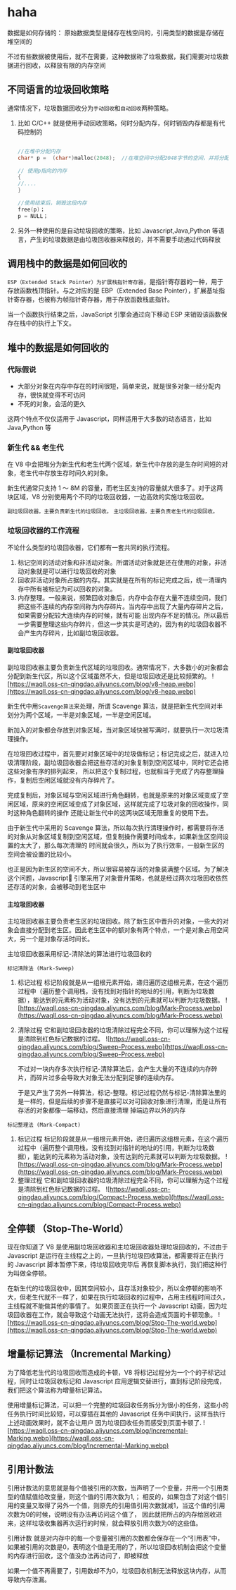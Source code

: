# haha

数据是如何存储的： 原始数据类型是储存在栈空间的，引用类型的数据是存储在堆空间的

不过有些数据被使用后，就不在需要，这种数据称了垃圾数据，我们需要对垃圾数据进行回收，以释放有限的内存空间

## 不同语言的垃圾回收策略

通常情况下，垃圾数据回收分为`手动回收`和`自动回收`两种策略。

1. 比如 C/C++ 就是使用手动回收策略，何时分配内存，何时销毁内存都是有代码控制的

   ```C

   //在堆中分配内存
   char* p =  (char*)malloc(2048);  //在堆空间中分配2048字节的空间，并将分配后的引用地址保存到p中

   // 使用p指向的内存
   {
   //....
   }

   //使用结束后，销毁这段内存
   free(p)；
   p = NULL；

   ```

2. 另外一种使用的是自动垃圾回收的策略，比如 Javascript,Java,Python 等语言，产生的垃圾数据是由垃圾回收器来释放的，并不需要手动通过代码释放

## 调用栈中的数据是如何回收的

`ESP（Extended Stack Pointer）为扩展栈指针寄存器`，是指针寄存器的一种，用于存放函数栈顶指针。与之对应的是 EBP（Extended Base Pointer），扩展基址指针寄存器，也被称为帧指针寄存器，用于存放函数栈底指针。

当一个函数执行结束之后，JavaScript 引擎会通过向下移动 ESP 来销毁该函数保存在栈中的执行上下文。

## 堆中的数据是如何回收的

### 代际假说

- 大部分对象在内存中存在的时间很短，简单来说，就是很多对象一经分配内存，很快就变得不可访问
- 不死的对象，会活的更久

这两个特点不仅仅适用于 Javascript，同样适用于大多数的动态语言，比如 Java,Python 等

### 新生代 && 老生代

在 V8 中会把堆分为新生代和老生代两个区域，新生代中存放的是生存时间短的对象，老生代中存放生存时间久的对象。

新生代通常只支持 1 ～ 8M 的容量，而老生区支持的容量就大很多了。对于这两块区域，V8 分别使用两个不同的垃圾回收器，一边高效的实施垃圾回收。

`副垃圾回收器，主要负责新生代的垃圾回收。`
`主垃圾回收器，主要负责老生代的垃圾回收。`

### 垃圾回收器的工作流程

不论什么类型的垃圾回收器，它们都有一套共同的执行流程。

1. 标记空间的活动对象和非活动对象。所谓活动对象就是还在使用的对象，非活动对象就是可以进行垃圾回收的对象
2. 回收非活动对象所占据的内存。其实就是在所有的标记完成之后，统一清理内存中所有被标记为可以回收的对象。
3. 内存整理。一般来说，频繁回收对象后，内存中会存在大量不连续空间，我们把这些不连续的内存空间称为内存碎片。当内存中出现了大量内存碎片之后，如果需要分配较大连续内存的时候，就有可能
   出现内存不足的情况。所以最后一步需要整理这些内存碎片，但这一步其实是可选的，因为有的垃圾回收器不会产生内存碎片，比如副垃圾回收器。

#### 副垃圾回收器

副垃圾回收器主要负责新生代区域的垃圾回收。通常情况下，大多数小的对象都会分配到新生代区，所以这个区域虽然不大，但是垃圾回收还是比较频繁的。
![https://waqll.oss-cn-qingdao.aliyuncs.com/blog/v8-heap.webp](https://waqll.oss-cn-qingdao.aliyuncs.com/blog/v8-heap.webp)

新生代中用`Scavenge算法`来处理，所谓 Scavenge 算法，就是把新生代空间对半划分为两个区域，一半是对象区域，一半是空闲区域。

新加入的对象都会存放到对象区域，当对象区域快被写满时，就要执行一次垃圾清理操作。

在垃圾回收过程中，首先要对对象区域中的垃圾做标记；标记完成之后，就进入垃圾清理阶段，副垃圾回收器会把这些存活的对象复制到空闲区域中，同时它还会把这些对象有序的排列起来，
所以把这个复制过程，也就相当于完成了内存整理操作，复制后空闲区域就没有内存碎片了。

完成复制后，对象区域与空闲区域进行角色翻转，也就是原来的对象区域变成了空闲区域，原来的空闲区域变成了对象区域，这样就完成了垃圾对象的回收操作，同时这种角色翻转的操作
还能让新生代中的这两块区域无限重复的使用下去。

由于新生代中采用的 Scavenge 算法，所以每次执行清理操作时，都需要将存活的对象从对象区域复制到空闲区域，但复制操作需要时间成本，如果新生区空间设置的太大了，那么每次清理的
时间就会很久，所以为了执行效率，一般新生区的空间会被设置的比较小。

也正是因为新生区的空间不大，所以很容易被存活的对象装满整个区域。为了解决这个问题，Javascript 引擎采用了对象晋升策略，也就是经过两次垃圾回收依然还存活的对象，会被移动到老生区中

#### 主垃圾回收器

主垃圾回收器主要负责老生区的垃圾回收。除了新生区中晋升的对象，一些大的对象会直接分配到老生区。因此老生区中的额对象有两个特点，一个是对象占用空间大，另一个是对象存活时间长。

主垃圾回收器采用标记-清除法的算法进行垃圾回收的

`标记清除法 (Mark-Sweep)`

1. 标记过程
   标记阶段就是从一组根元素开始，递归遍历这组根元素，在这个遍历过程中（遍历整个调用栈，没有找到对指针的地址的引用，判断为垃圾数据），能达到的元素称为活动对象，没有达到的元素就可以判断为垃圾数据。
   ![https://waqll.oss-cn-qingdao.aliyuncs.com/blog/Mark-Process.webp](https://waqll.oss-cn-qingdao.aliyuncs.com/blog/Mark-Process.webp)
2. 清除过程
   它和副垃圾回收器的垃圾清除过程完全不同，你可以理解为这个过程是清除到红色标记数据的过程。
   ![https://waqll.oss-cn-qingdao.aliyuncs.com/blog/Sweep-Process.webp](https://waqll.oss-cn-qingdao.aliyuncs.com/blog/Sweep-Process.webp)

   不过对一块内存多次执行标记-清除算法后，会产生大量的不连续的内存碎片，而碎片过多会导致大对象无法分配到足够的连续内存。

   于是又产生了另外一种算法，标记-整理。标记过程仍然与标记-清除算法里的是一样的，但是后续的步骤不是直接可以对可回收对象进行清理，而是让所有存活的对象都像一端移动，然后直接清理
   掉端边界以外的内存

`标记整理法 (Mark-Compact)`

1. 标记过程
   标记阶段就是从一组根元素开始，递归遍历这组根元素，在这个遍历过程中（遍历整个调用栈，没有找到对指针的地址的引用，判断为垃圾数据），能达到的元素称为活动对象，没有达到的元素就可以判断为垃圾数据。
   ![https://waqll.oss-cn-qingdao.aliyuncs.com/blog/Mark-Process.webp](https://waqll.oss-cn-qingdao.aliyuncs.com/blog/Mark-Process.webp)
2. 整理过程
   它和副垃圾回收器的垃圾清除过程完全不同，你可以理解为这个过程是清除到红色标记数据的过程。
   ![https://waqll.oss-cn-qingdao.aliyuncs.com/blog/Compact-Process.webp](https://waqll.oss-cn-qingdao.aliyuncs.com/blog/Compact-Process.webp)

## 全停顿 （Stop-The-World）

现在你知道了 V8 是使用副垃圾回收器和主垃圾回收器处理垃圾回收的，不过由于 Javascript 是运行在主线程之上的，一旦执行垃圾回收算法，都需要将正在执行的 Javascript 脚本暂停下来，待垃圾回收完毕后
再恢复脚本执行，我们把这种行为叫做全停顿。

在新生代的垃圾回收中，因其空间较小，且存活对象较少，所以全停顿的影响不大，但老生代就不一样了，如果在执行垃圾回收的过程中，占用主线程时间过久，主线程就不能做其他的事情了。
如果页面正在执行一个 Javascript 动画，因为垃圾回收器在工作，就会导致这个动画无法执行，这将会造成页面的卡顿现象。
![https://waqll.oss-cn-qingdao.aliyuncs.com/blog/Stop-The-world.webp](https://waqll.oss-cn-qingdao.aliyuncs.com/blog/Stop-The-world.webp)

## 增量标记算法 （Incremental Marking）

为了降低老生代的垃圾回收而造成的卡顿，V8 将标记过程分为一个个的子标记过程，同时让垃圾回收标记和 Javascript 应用逻辑交替进行，直到标记阶段完成，我们把这个算法称为增量标记算法。

使用增量标记算法，可以把一个完整的垃圾回收任务拆分为很小的任务，这些小的任务执行时间比较短，可以穿插在其他的 Javascript 任务中间执行，这样当执行上述动画效果时，就不会让用户
因为垃圾回收任务而感受到页面卡顿了.
![https://waqll.oss-cn-qingdao.aliyuncs.com/blog/Incremental-Marking.webp](https://waqll.oss-cn-qingdao.aliyuncs.com/blog/Incremental-Marking.webp)


## 引用计数法


引用计数法的意思就是每个值被引用的次数，当声明了一个变量，并用一个引用类型的值赋值给改变量，则这个值的引用次数为1,；
相反的，如果包含了对这个值引用的变量又取得了另外一个值，则原先的引用值引用次数就减1，当这个值的引用次数为0的时候，说明没有办法再访问这个值了，
因此就把所占的内存给回收进来，这样垃圾收集器再次运行的时候，就会释放引用次数为0的这些值。

引用计数 就是对内存中的每一个变量被引用的次数都会保存在一个“引用表”中，如果被引用的次数是0，表明这个值是无用的了，所以垃圾回收机制会把这个变量的内存进行回收，这个值没办法再访问了，即被释放

如果一个值不再需要了，引用数却不为0，垃圾回收机制无法释放这块内存，从而导致内存泄漏。